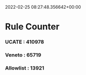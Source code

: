 2022-02-25 08:27:48.356642+00:00
# Rule Counter 
 ### UCATE : 410978

 ### Veneto : 65719

 ### Allowlist : 13921